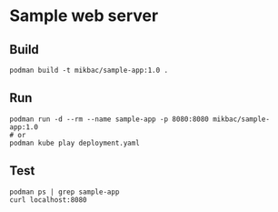 # Sample web server

## Build

```shell
podman build -t mikbac/sample-app:1.0 .
```

## Run

```shell
podman run -d --rm --name sample-app -p 8080:8080 mikbac/sample-app:1.0
# or
podman kube play deployment.yaml
```

## Test

```shell
podman ps | grep sample-app
curl localhost:8080
```
